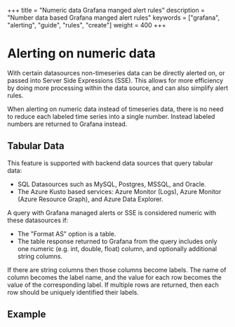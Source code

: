 +++
title = "Numeric data Grafana manged alert rules"
description = "Number data based Grafana manged alert rules"
keywords = ["grafana", "alerting", "guide", "rules", "create"]
weight = 400
+++

# Alerting on numeric data

With certain datasources non-timeseries data can be directly alerted on, or passed into Server Side Expressions (SSE). This allows for more efficiency by doing more processing within the data source, and can also simplify alert rules.

When alerting on numeric data instead of timeseries data, there is no need to reduce each labeled time series into a single number. Instead labeled numbers are returned to Grafana instead.

## Tabular Data

This feature is supported with backend data sources that query tabular data:
 - SQL Datasources such as MySQL, Postgres, MSSQL, and Oracle.
 - The Azure Kusto based services: Azure Monitor (Logs), Azure Monitor (Azure Resource Graph), and Azure Data Explorer.

A query with Grafana managed alerts or SSE is considered numeric with these datasources if:
 - The "Format AS" option is a table.
 - The table response returned to Grafana from the query includes only one numeric (e.g. int, double, float) column, and optionally additional string columns.

If there are string columns then those columns become labels. The name of column becomes the label name, and the value for each row becomes the value of the corresponding label. If multiple rows are returned, then each row should be uniquely identified their labels.

## Example

